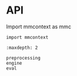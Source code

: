 # API

Import mmcontext as mmc

```
import mmcontext
```

```{toctree}
:maxdepth: 2

preprocessing
engine
eval
```
